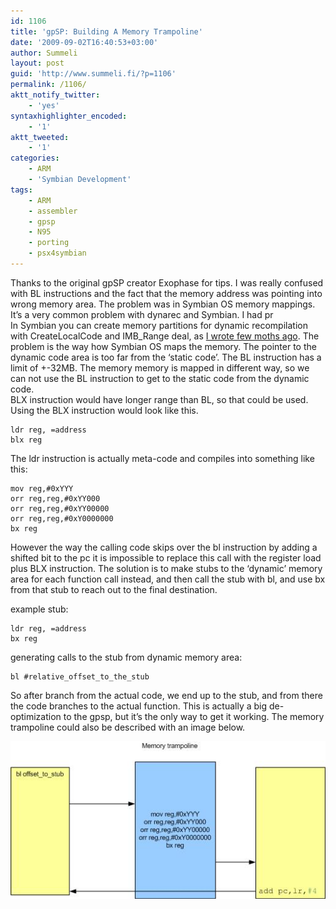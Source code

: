 ```yaml
---
id: 1106
title: 'gpSP: Building A Memory Trampoline'
date: '2009-09-02T16:40:53+03:00'
author: Summeli
layout: post
guid: 'http://www.summeli.fi/?p=1106'
permalink: /1106/
aktt_notify_twitter:
    - 'yes'
syntaxhighlighter_encoded:
    - '1'
aktt_tweeted:
    - '1'
categories:
    - ARM
    - 'Symbian Development'
tags:
    - ARM
    - assembler
    - gpsp
    - N95
    - porting
    - psx4symbian
---
```


Thanks to the original gpSP creator Exophase for tips. I was really confused with BL instructions and the fact that the memory address was pointing into wrong memory area. The problem was in Symbian OS memory mappings. It’s a very common problem with dynarec and Symbian. I had pr  
In Symbian you can create memory partitions for dynamic recompilation with CreateLocalCode and IMB\_Range deal, as [I wrote few moths ago](/632). The problem is the way how Symbian OS maps the memory. The pointer to the dynamic code area is too far from the ‘static code’. The BL instruction has a limit of +-32MB. The memory memory is mapped in different way, so we can not use the BL instruction to get to the static code from the dynamic code.  
BLX instruction would have longer range than BL, so that could be used. Using the BLX instruction would look like this.

```
ldr reg, =address
blx reg
```

The ldr instruction is actually meta-code and compiles into something like this:

```
mov reg,#0xYYY
orr reg,reg,#0xYY000
orr reg,reg,#0xYY00000
orr reg,reg,#0xY0000000
bx reg
```

However the way the calling code skips over the bl instruction by adding a shifted bit to the pc it is impossible to replace this call with the register load plus BLX instruction. The solution is to make stubs to the ‘dynamic’ memory area for each function call instead, and then call the stub with bl, and use bx from that stub to reach out to the final destination.  
  
example stub:

```
ldr reg, =address
bx reg
```

generating calls to the stub from dynamic memory area:

```
bl #relative_offset_to_the_stub
```

So after branch from the actual code, we end up to the stub, and from there the code branches to the actual function. This is actually a big de-optimization to the gpsp, but it’s the only way to get it working. The memory trampoline could also be described with an image below.

[![memory trampoline](/jekyll-export/wp-content/uploads/2009/08/memory_trampoline.jpg)](/jekyll-export/wp-content/uploads/2009/08/memory_trampoline.jpg)   
